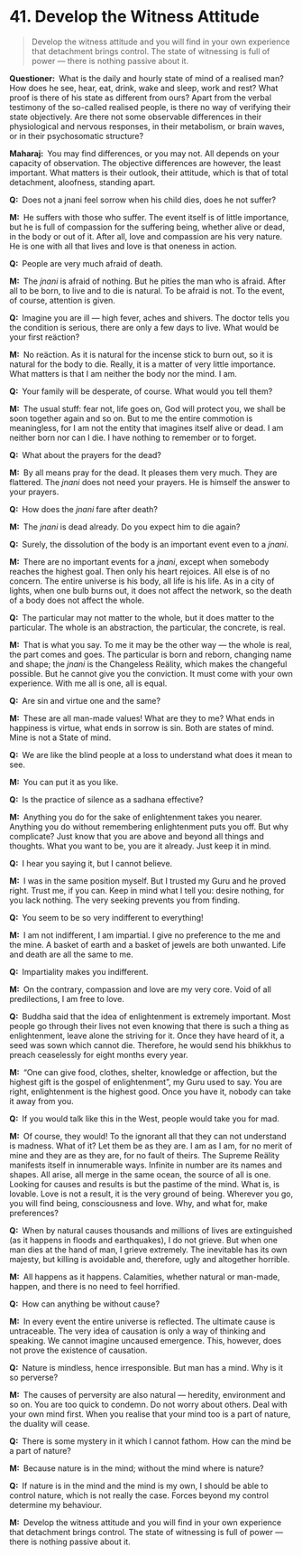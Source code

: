 # 41. Develop the Witness Attitude

>Develop the witness attitude and you will find in your own experience that detachment brings control. The state of witnessing is full of power — there is nothing passive about it.

**Questioner:**&ensp;What is the daily and hourly state of mind of a realised man? How does he see, hear, eat, drink, wake and sleep, work and rest? What proof is there of his state as different from ours? Apart from the verbal testimony of the so-called realised people, is there no way of verifying their state objectively. Are there not some observable differences in their physiological and nervous responses, in their metabolism, or brain waves, or in their psychosomatic structure?

**Maharaj:**&ensp;You may find differences, or you may not. All depends on your capacity of observation. The objective differences are however, the least important. What matters is their outlook, their attitude, which is that of total detachment, aloofness, standing apart.

**Q:**&ensp;Does not a <span data-tippy-content="The knower, especially of the higher knowledge derived from meditation; “closely related to the knowledge of Brahman”.">jnani</span> feel sorrow when his child dies, does he not suffer?

**M:**&ensp;He suffers with those who suffer. The event itself is of little importance, but he is full of compassion for the suffering being, whether alive or dead, in the body or out of it. After all, love and compassion are his very nature. He is one with all that lives and love is that oneness in action.

**Q:**&ensp;People are very much afraid of death.

**M:**&ensp;The *jnani* is afraid of nothing. But he pities the man who is afraid. After all to be born, to live and to die is natural. To be afraid is not. To the event, of course, attention is given.

**Q:**&ensp;Imagine you are ill — high fever, aches and shivers. The doctor tells you the condition is serious, there are only a few days to live. What would be your first reäction?

**M:**&ensp;No reäction. As it is natural for the incense stick to burn out, so it is natural for the body to die. Really, it is a matter of very little importance. What matters is that I am neither the body nor the mind. I am.

**Q:**&ensp;Your family will be desperate, of course. What would you tell them?

**M:**&ensp;The usual stuff: fear not, life goes on, God will protect you, we shall be soon together again and so on. But to me the entire commotion is meaningless, for I am not the entity that imagines itself alive or dead. I am neither born nor can I die. I have nothing to remember or to forget.

**Q:**&ensp;What about the prayers for the dead?

**M:**&ensp;By all means pray for the dead. It pleases them very much. They are flattered. The *jnani* does not need your prayers. He is himself the answer to your prayers.

**Q:**&ensp;How does the *jnani* fare after death?

**M:**&ensp;The *jnani* is dead already. Do you expect him to die again?

**Q:**&ensp;Surely, the dissolution of the body is an important event even to a *jnani*.

**M:**&ensp;There are no important events for a *jnani*, except when somebody reaches the highest goal. Then only his heart rejoices. All else is of no concern. The entire universe is his body, all life is his life. As in a city of lights, when one bulb burns out, it does not affect the network, so the death of a body does not affect the whole.

**Q:**&ensp;The particular may not matter to the whole, but it does matter to the particular. The whole is an abstraction, the particular, the concrete, is real.

**M:**&ensp;That is what you say. To me it may be the other way — the whole is real, the part comes and goes. The particular is born and reborn, changing name and shape; the *jnani* is the Changeless Reälity, which makes the changeful possible. But he cannot give you the conviction. It must come with your own experience. With me all is one, all is equal.

**Q:**&ensp;Are sin and virtue one and the same?

**M:**&ensp;These are all man-made values! What are they to me? What ends in happiness is virtue, what ends in sorrow is sin. Both are states of mind. Mine is not a State of mind.

**Q:**&ensp;We are like the blind people at a loss to understand what does it mean to see.

**M:**&ensp;You can put it as you like.

**Q:**&ensp;Is the practice of silence as a <span data-tippy-content="The practice which produces success, <em>siddhi</em>.">sadhana</span> effective?

**M:**&ensp;Anything you do for the sake of enlightenment takes you nearer. Anything you do without remembering enlightenment puts you off. But why complicate? Just know that you are above and beyond all things and thoughts. What you want to be, you are it already. Just keep it in mind.

**Q:**&ensp;I hear you saying it, but I cannot believe.

**M:**&ensp;I was in the same position myself. But I trusted my <span data-tippy-content="Spiritual teacher, preceptor.">Guru</span> and he proved right. Trust me, if you can. Keep in mind what I tell you: desire nothing, for you lack nothing. The very seeking prevents you from finding.

**Q:**&ensp;You seem to be so very indifferent to everything!

**M:**&ensp;I am not indifferent, I am impartial. I give no preference to the me and the mine. A basket of earth and a basket of jewels are both unwanted. Life and death are all the same to me.

**Q:**&ensp;Impartiality makes you indifferent.

**M:**&ensp;On the contrary, compassion and love are my very core. Void of all predilections, I am free to love.

**Q:**&ensp;Buddha said that the idea of enlightenment is extremely important. Most people go through their lives not even knowing that there is such a thing as enlightenment, leave alone the striving for it. Once they have heard of it, a seed was sown which cannot die. Therefore, he would send his <span data-tippy-content="A <em>Bikkhu</em> (Pali) or <em>Bhikshu</em> (sanskrit) is an ordained male Buddhist monastic.">bhikkhu</span>s to preach ceaselessly for eight months every year.

**M:**&ensp;“One can give food, clothes, shelter, knowledge or affection, but the highest gift is the gospel of enlightenment”, my Guru used to say. You are right, enlightenment is the highest good. Once you have it, nobody can take it away from you.

**Q:**&ensp;If you would talk like this in the West, people would take you for mad.

**M:**&ensp;Of course, they would! To the ignorant all that they can not understand is madness. What of it? Let them be as they are. I am as I am, for no merit of mine and they are as they are, for no fault of theirs. The Supreme Reälity manifests itself in innumerable ways. Infinite in number are its names and shapes. All arise, all merge in the same ocean, the source of all is one. Looking for causes and results is but the pastime of the mind. What is, is lovable. Love is not a result, it is the very ground of being. Wherever you go, you will find being, consciousness and love. Why, and what for, make preferences?

**Q:**&ensp;When by natural causes thousands and millions of lives are extinguished (as it happens in floods and earthquakes), I do not grieve. But when one man dies at the hand of man, I grieve extremely. The inevitable has its own majesty, but killing is avoidable and, therefore, ugly and altogether horrible.

**M:**&ensp;All happens as it happens. Calamities, whether natural or man-made, happen, and there is no need to feel horrified.

**Q:**&ensp;How can anything be without cause?

**M:**&ensp;In every event the entire universe is reflected. The ultimate cause is untraceable. The very idea of causation is only a way of thinking and speaking. We cannot imagine uncaused emergence. This, however, does not prove the existence of causation.

**Q:**&ensp;Nature is mindless, hence irresponsible. But man has a mind. Why is it so perverse?

**M:**&ensp;The causes of perversity are also natural — heredity, environment and so on. You are too quick to condemn. Do not worry about others. Deal with your own mind first. When you realise that your mind too is a part of nature, the duality will cease.

**Q:**&ensp;There is some mystery in it which I cannot fathom. How can the mind be a part of nature?

**M:**&ensp;Because nature is in the mind; without the mind where is nature?

**Q:**&ensp;If nature is in the mind and the mind is my own, I should be able to control nature, which is not really the case. Forces beyond my control determine my behaviour.

**M:**&ensp;Develop the witness attitude and you will find in your own experience that detachment brings control. The state of witnessing is full of power — there is nothing passive about it.

<script>
export default {
  props: ["slot-key"],
  mounted () {
    tippy("[data-tippy-content]", {allowHTML: true});
  }
}
</script>